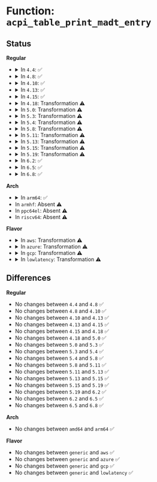 # Function: <code>acpi_table_print_madt_entry</code>

## Status
<b>Regular</b>
<ul>
<li>
<details>
<summary>In <code>4.4</code>: ✅</summary>

```c
void acpi_table_print_madt_entry(struct acpi_subtable_header *header);
```

**Collision:** Unique Global

**Inline:** No

**Transformation:** False

**Instances:**

```
In drivers/acpi/tables.c (ffffffff814795a0)
Location: drivers/acpi/tables.c:51
Inline: False
Direct callers:
  - arch/x86/kernel/acpi/boot.c:acpi_parse_lapic_nmi
  - arch/x86/kernel/acpi/boot.c:acpi_parse_x2apic_nmi
  - arch/x86/kernel/acpi/boot.c:acpi_parse_nmi_src
  - arch/x86/kernel/acpi/boot.c:acpi_parse_ioapic
  - arch/x86/kernel/acpi/boot.c:acpi_parse_int_src_ovr
  - arch/x86/kernel/acpi/boot.c:acpi_parse_x2apic
  - arch/x86/kernel/acpi/boot.c:acpi_parse_lapic
  - arch/x86/kernel/acpi/boot.c:acpi_parse_sapic
```
**Symbols:**

```
ffffffff814795a0-ffffffff814798b4: acpi_table_print_madt_entry (STB_GLOBAL)
```
</details>
</li>
<li>
<details>
<summary>In <code>4.8</code>: ✅</summary>

```c
void acpi_table_print_madt_entry(struct acpi_subtable_header *header);
```

**Collision:** Unique Global

**Inline:** No

**Transformation:** False

**Instances:**

```
In drivers/acpi/tables.c (ffffffff814c7990)
Location: drivers/acpi/tables.c:60
Inline: False
Direct callers:
  - arch/x86/kernel/acpi/boot.c:acpi_parse_nmi_src
  - arch/x86/kernel/acpi/boot.c:acpi_parse_int_src_ovr
  - arch/x86/kernel/acpi/boot.c:acpi_parse_ioapic
  - arch/x86/kernel/acpi/boot.c:acpi_parse_lapic_nmi
  - arch/x86/kernel/acpi/boot.c:acpi_parse_x2apic_nmi
  - arch/x86/kernel/acpi/boot.c:acpi_parse_sapic
  - arch/x86/kernel/acpi/boot.c:acpi_parse_lapic
  - arch/x86/kernel/acpi/boot.c:acpi_parse_x2apic
```
**Symbols:**

```
ffffffff814c7990-ffffffff814c7c87: acpi_table_print_madt_entry (STB_GLOBAL)
```
</details>
</li>
<li>
<details>
<summary>In <code>4.10</code>: ✅</summary>

```c
void acpi_table_print_madt_entry(struct acpi_subtable_header *header);
```

**Collision:** Unique Global

**Inline:** No

**Transformation:** False

**Instances:**

```
In drivers/acpi/tables.c (ffffffff814e98a0)
Location: drivers/acpi/tables.c:59
Inline: False
Direct callers:
  - arch/x86/kernel/acpi/boot.c:acpi_parse_nmi_src
  - arch/x86/kernel/acpi/boot.c:acpi_parse_int_src_ovr
  - arch/x86/kernel/acpi/boot.c:acpi_parse_ioapic
  - arch/x86/kernel/acpi/boot.c:acpi_parse_lapic_nmi
  - arch/x86/kernel/acpi/boot.c:acpi_parse_x2apic_nmi
  - arch/x86/kernel/acpi/boot.c:acpi_parse_lapic_addr_ovr
  - arch/x86/kernel/acpi/boot.c:acpi_parse_sapic
  - arch/x86/kernel/acpi/boot.c:acpi_parse_lapic
  - arch/x86/kernel/acpi/boot.c:acpi_parse_x2apic
```
**Symbols:**

```
ffffffff814e98a0-ffffffff814e9b97: acpi_table_print_madt_entry (STB_GLOBAL)
```
</details>
</li>
<li>
<details>
<summary>In <code>4.13</code>: ✅</summary>

```c
void acpi_table_print_madt_entry(struct acpi_subtable_header *header);
```

**Collision:** Unique Global

**Inline:** No

**Transformation:** False

**Instances:**

```
In drivers/acpi/tables.c (ffffffff814f5530)
Location: drivers/acpi/tables.c:59
Inline: False
Direct callers:
  - arch/x86/kernel/acpi/boot.c:acpi_parse_nmi_src
  - arch/x86/kernel/acpi/boot.c:acpi_parse_int_src_ovr
  - arch/x86/kernel/acpi/boot.c:acpi_parse_ioapic
  - arch/x86/kernel/acpi/boot.c:acpi_parse_lapic_nmi
  - arch/x86/kernel/acpi/boot.c:acpi_parse_x2apic_nmi
  - arch/x86/kernel/acpi/boot.c:acpi_parse_lapic_addr_ovr
  - arch/x86/kernel/acpi/boot.c:acpi_parse_sapic
  - arch/x86/kernel/acpi/boot.c:acpi_parse_lapic
  - arch/x86/kernel/acpi/boot.c:acpi_parse_x2apic
```
**Symbols:**

```
ffffffff814f5530-ffffffff814f583d: acpi_table_print_madt_entry (STB_GLOBAL)
```
</details>
</li>
<li>
<details>
<summary>In <code>4.15</code>: ✅</summary>

```c
void acpi_table_print_madt_entry(struct acpi_subtable_header *header);
```

**Collision:** Unique Global

**Inline:** No

**Transformation:** False

**Instances:**

```
In drivers/acpi/tables.c (ffffffff81535db0)
Location: drivers/acpi/tables.c:59
Inline: False
Direct callers:
  - arch/x86/kernel/acpi/boot.c:acpi_parse_nmi_src
  - arch/x86/kernel/acpi/boot.c:acpi_parse_int_src_ovr
  - arch/x86/kernel/acpi/boot.c:acpi_parse_ioapic
  - arch/x86/kernel/acpi/boot.c:acpi_parse_lapic_nmi
  - arch/x86/kernel/acpi/boot.c:acpi_parse_x2apic_nmi
  - arch/x86/kernel/acpi/boot.c:acpi_parse_lapic_addr_ovr
  - arch/x86/kernel/acpi/boot.c:acpi_parse_sapic
  - arch/x86/kernel/acpi/boot.c:acpi_parse_lapic
  - arch/x86/kernel/acpi/boot.c:acpi_parse_x2apic
```
**Symbols:**

```
ffffffff81535db0-ffffffff815360c3: acpi_table_print_madt_entry (STB_GLOBAL)
```
</details>
</li>
<li>
<details>
<summary>In <code>4.18</code>: Transformation ⚠️</summary>

```c
void acpi_table_print_madt_entry(struct acpi_subtable_header *header);
```

**Collision:** Unique Global

**Inline:** No

**Transformation:** True

**Instances:**

```
In drivers/acpi/tables.c (0)
Location: drivers/acpi/tables.c:59
Inline: False
Direct callers:
  - arch/x86/kernel/acpi/boot.c:acpi_parse_nmi_src
  - arch/x86/kernel/acpi/boot.c:acpi_parse_int_src_ovr
  - arch/x86/kernel/acpi/boot.c:acpi_parse_ioapic
  - arch/x86/kernel/acpi/boot.c:acpi_parse_lapic_nmi
  - arch/x86/kernel/acpi/boot.c:acpi_parse_x2apic_nmi
  - arch/x86/kernel/acpi/boot.c:acpi_parse_lapic_addr_ovr
  - arch/x86/kernel/acpi/boot.c:acpi_parse_sapic
  - arch/x86/kernel/acpi/boot.c:acpi_parse_lapic
  - arch/x86/kernel/acpi/boot.c:acpi_parse_x2apic
```
**Symbols:**

```
ffffffff8156bc55-ffffffff8156bdc2: acpi_table_print_madt_entry.cold.0 (STB_LOCAL)
ffffffff8156b950-ffffffff8156baf5: acpi_table_print_madt_entry (STB_GLOBAL)
```
</details>
</li>
<li>
<details>
<summary>In <code>5.0</code>: Transformation ⚠️</summary>

```c
void acpi_table_print_madt_entry(struct acpi_subtable_header *header);
```

**Collision:** Unique Global

**Inline:** No

**Transformation:** True

**Instances:**

```
In drivers/acpi/tables.c (0)
Location: drivers/acpi/tables.c:58
Inline: False
Direct callers:
  - arch/x86/kernel/acpi/boot.c:acpi_parse_nmi_src
  - arch/x86/kernel/acpi/boot.c:acpi_parse_int_src_ovr
  - arch/x86/kernel/acpi/boot.c:acpi_parse_ioapic
  - arch/x86/kernel/acpi/boot.c:acpi_parse_lapic_nmi
  - arch/x86/kernel/acpi/boot.c:acpi_parse_x2apic_nmi
  - arch/x86/kernel/acpi/boot.c:acpi_parse_lapic_addr_ovr
  - arch/x86/kernel/acpi/boot.c:acpi_parse_sapic
  - arch/x86/kernel/acpi/boot.c:acpi_parse_lapic
  - arch/x86/kernel/acpi/boot.c:acpi_parse_x2apic
```
**Symbols:**

```
ffffffff81583825-ffffffff81583988: acpi_table_print_madt_entry.cold.0 (STB_LOCAL)
ffffffff815834d0-ffffffff815836c5: acpi_table_print_madt_entry (STB_GLOBAL)
```
</details>
</li>
<li>
<details>
<summary>In <code>5.3</code>: Transformation ⚠️</summary>

```c
void acpi_table_print_madt_entry(struct acpi_subtable_header *header);
```

**Collision:** Unique Global

**Inline:** No

**Transformation:** True

**Instances:**

```
In drivers/acpi/tables.c (0)
Location: drivers/acpi/tables.c:54
Inline: False
Direct callers:
  - arch/x86/kernel/acpi/boot.c:acpi_parse_nmi_src
  - arch/x86/kernel/acpi/boot.c:acpi_parse_int_src_ovr
  - arch/x86/kernel/acpi/boot.c:acpi_parse_ioapic
  - arch/x86/kernel/acpi/boot.c:acpi_parse_lapic_nmi
  - arch/x86/kernel/acpi/boot.c:acpi_parse_x2apic_nmi
  - arch/x86/kernel/acpi/boot.c:acpi_parse_lapic_addr_ovr
  - arch/x86/kernel/acpi/boot.c:acpi_parse_sapic
  - arch/x86/kernel/acpi/boot.c:acpi_parse_lapic
  - arch/x86/kernel/acpi/boot.c:acpi_parse_x2apic
```
**Symbols:**

```
ffffffff815b4435-ffffffff815b455f: acpi_table_print_madt_entry.cold (STB_LOCAL)
ffffffff815b4080-ffffffff815b42c2: acpi_table_print_madt_entry (STB_GLOBAL)
```
</details>
</li>
<li>
<details>
<summary>In <code>5.4</code>: Transformation ⚠️</summary>

```c
void acpi_table_print_madt_entry(struct acpi_subtable_header *header);
```

**Collision:** Unique Global

**Inline:** No

**Transformation:** True

**Instances:**

```
In drivers/acpi/tables.c (0)
Location: drivers/acpi/tables.c:55
Inline: False
Direct callers:
  - arch/x86/kernel/acpi/boot.c:acpi_parse_nmi_src
  - arch/x86/kernel/acpi/boot.c:acpi_parse_int_src_ovr
  - arch/x86/kernel/acpi/boot.c:acpi_parse_ioapic
  - arch/x86/kernel/acpi/boot.c:acpi_parse_lapic_nmi
  - arch/x86/kernel/acpi/boot.c:acpi_parse_x2apic_nmi
  - arch/x86/kernel/acpi/boot.c:acpi_parse_lapic_addr_ovr
  - arch/x86/kernel/acpi/boot.c:acpi_parse_sapic
  - arch/x86/kernel/acpi/boot.c:acpi_parse_lapic
  - arch/x86/kernel/acpi/boot.c:acpi_parse_x2apic
```
**Symbols:**

```
ffffffff815d5665-ffffffff815d578f: acpi_table_print_madt_entry.cold (STB_LOCAL)
ffffffff815d52c0-ffffffff815d5502: acpi_table_print_madt_entry (STB_GLOBAL)
```
</details>
</li>
<li>
<details>
<summary>In <code>5.8</code>: Transformation ⚠️</summary>

```c
void acpi_table_print_madt_entry(struct acpi_subtable_header *header);
```

**Collision:** Unique Global

**Inline:** No

**Transformation:** True

**Instances:**

```
In drivers/acpi/tables.c (0)
Location: drivers/acpi/tables.c:55
Inline: False
Direct callers:
  - arch/x86/kernel/acpi/boot.c:acpi_parse_nmi_src
  - arch/x86/kernel/acpi/boot.c:acpi_parse_int_src_ovr
  - arch/x86/kernel/acpi/boot.c:acpi_parse_ioapic
  - arch/x86/kernel/acpi/boot.c:acpi_parse_lapic_nmi
  - arch/x86/kernel/acpi/boot.c:acpi_parse_x2apic_nmi
  - arch/x86/kernel/acpi/boot.c:acpi_parse_lapic_addr_ovr
  - arch/x86/kernel/acpi/boot.c:acpi_parse_sapic
  - arch/x86/kernel/acpi/boot.c:acpi_parse_lapic
  - arch/x86/kernel/acpi/boot.c:acpi_parse_x2apic
```
**Symbols:**

```
ffffffff8167f34b-ffffffff8167f475: acpi_table_print_madt_entry.cold (STB_LOCAL)
ffffffff8167f080-ffffffff8167f2c2: acpi_table_print_madt_entry (STB_GLOBAL)
```
</details>
</li>
<li>
<details>
<summary>In <code>5.11</code>: Transformation ⚠️</summary>

```c
void acpi_table_print_madt_entry(struct acpi_subtable_header *header);
```

**Collision:** Unique Global

**Inline:** No

**Transformation:** True

**Instances:**

```
In drivers/acpi/tables.c (0)
Location: drivers/acpi/tables.c:55
Inline: False
Direct callers:
  - arch/x86/kernel/acpi/boot.c:acpi_parse_nmi_src
  - arch/x86/kernel/acpi/boot.c:acpi_parse_int_src_ovr
  - arch/x86/kernel/acpi/boot.c:acpi_parse_ioapic
  - arch/x86/kernel/acpi/boot.c:acpi_parse_lapic_nmi
  - arch/x86/kernel/acpi/boot.c:acpi_parse_x2apic_nmi
  - arch/x86/kernel/acpi/boot.c:acpi_parse_lapic_addr_ovr
  - arch/x86/kernel/acpi/boot.c:acpi_parse_sapic
  - arch/x86/kernel/acpi/boot.c:acpi_parse_lapic
  - arch/x86/kernel/acpi/boot.c:acpi_parse_x2apic
```
**Symbols:**

```
ffffffff81c00686-ffffffff81c007b0: acpi_table_print_madt_entry.cold (STB_LOCAL)
ffffffff8169dd10-ffffffff8169df52: acpi_table_print_madt_entry (STB_GLOBAL)
```
</details>
</li>
<li>
<details>
<summary>In <code>5.13</code>: Transformation ⚠️</summary>

```c
void acpi_table_print_madt_entry(struct acpi_subtable_header *header);
```

**Collision:** Unique Global

**Inline:** No

**Transformation:** True

**Instances:**

```
In drivers/acpi/tables.c (0)
Location: drivers/acpi/tables.c:55
Inline: False
Direct callers:
  - arch/x86/kernel/acpi/boot.c:acpi_parse_nmi_src
  - arch/x86/kernel/acpi/boot.c:acpi_parse_int_src_ovr
  - arch/x86/kernel/acpi/boot.c:acpi_parse_ioapic
  - arch/x86/kernel/acpi/boot.c:acpi_parse_lapic_nmi
  - arch/x86/kernel/acpi/boot.c:acpi_parse_x2apic_nmi
  - arch/x86/kernel/acpi/boot.c:acpi_parse_lapic_addr_ovr
  - arch/x86/kernel/acpi/boot.c:acpi_parse_sapic
  - arch/x86/kernel/acpi/boot.c:acpi_parse_lapic
  - arch/x86/kernel/acpi/boot.c:acpi_parse_x2apic
```
**Symbols:**

```
ffffffff81bf2169-ffffffff81bf2293: acpi_table_print_madt_entry.cold (STB_LOCAL)
ffffffff81680a60-ffffffff81680ca2: acpi_table_print_madt_entry (STB_GLOBAL)
```
</details>
</li>
<li>
<details>
<summary>In <code>5.15</code>: Transformation ⚠️</summary>

```c
void acpi_table_print_madt_entry(struct acpi_subtable_header *header);
```

**Collision:** Unique Global

**Inline:** No

**Transformation:** True

**Instances:**

```
In drivers/acpi/tables.c (0)
Location: drivers/acpi/tables.c:57
Inline: False
Direct callers:
  - arch/x86/kernel/acpi/boot.c:acpi_parse_nmi_src
  - arch/x86/kernel/acpi/boot.c:acpi_parse_int_src_ovr
  - arch/x86/kernel/acpi/boot.c:acpi_parse_ioapic
  - arch/x86/kernel/acpi/boot.c:acpi_parse_lapic_nmi
  - arch/x86/kernel/acpi/boot.c:acpi_parse_x2apic_nmi
  - arch/x86/kernel/acpi/boot.c:acpi_parse_lapic_addr_ovr
  - arch/x86/kernel/acpi/boot.c:acpi_parse_sapic
  - arch/x86/kernel/acpi/boot.c:acpi_parse_lapic
  - arch/x86/kernel/acpi/boot.c:acpi_parse_x2apic
```
**Symbols:**

```
ffffffff81ceeabb-ffffffff81ceeaf5: acpi_table_print_madt_entry.cold (STB_LOCAL)
ffffffff816f5a10-ffffffff816f5d61: acpi_table_print_madt_entry (STB_GLOBAL)
```
</details>
</li>
<li>
<details>
<summary>In <code>5.19</code>: Transformation ⚠️</summary>

```c
void acpi_table_print_madt_entry(struct acpi_subtable_header *header);
```

**Collision:** Unique Global

**Inline:** No

**Transformation:** True

**Instances:**

```
In drivers/acpi/tables.c (0)
Location: drivers/acpi/tables.c:58
Inline: False
Direct callers:
  - arch/x86/kernel/acpi/boot.c:acpi_parse_mp_wake
  - arch/x86/kernel/acpi/boot.c:acpi_parse_nmi_src
  - arch/x86/kernel/acpi/boot.c:acpi_parse_int_src_ovr
  - arch/x86/kernel/acpi/boot.c:acpi_parse_ioapic
  - arch/x86/kernel/acpi/boot.c:acpi_parse_lapic_nmi
  - arch/x86/kernel/acpi/boot.c:acpi_parse_x2apic_nmi
  - arch/x86/kernel/acpi/boot.c:acpi_parse_lapic_addr_ovr
  - arch/x86/kernel/acpi/boot.c:acpi_parse_sapic
  - arch/x86/kernel/acpi/boot.c:acpi_parse_lapic
  - arch/x86/kernel/acpi/boot.c:acpi_parse_x2apic
```
**Symbols:**

```
ffffffff81eb620e-ffffffff81eb6250: acpi_table_print_madt_entry.cold (STB_LOCAL)
ffffffff81822600-ffffffff81822965: acpi_table_print_madt_entry (STB_GLOBAL)
```
</details>
</li>
<li>
<details>
<summary>In <code>6.2</code>: ✅</summary>

```c
void acpi_table_print_madt_entry(struct acpi_subtable_header *header);
```

**Collision:** Unique Global

**Inline:** No

**Transformation:** False

**Instances:**

```
In drivers/acpi/tables.c (ffffffff81953440)
Location: drivers/acpi/tables.c:58
Inline: False
Direct callers:
  - arch/x86/kernel/acpi/boot.c:acpi_parse_mp_wake
  - arch/x86/kernel/acpi/boot.c:acpi_parse_nmi_src
  - arch/x86/kernel/acpi/boot.c:acpi_parse_int_src_ovr
  - arch/x86/kernel/acpi/boot.c:acpi_parse_ioapic
  - arch/x86/kernel/acpi/boot.c:acpi_parse_lapic_nmi
  - arch/x86/kernel/acpi/boot.c:acpi_parse_x2apic_nmi
  - arch/x86/kernel/acpi/boot.c:acpi_parse_lapic_addr_ovr
  - arch/x86/kernel/acpi/boot.c:acpi_parse_sapic
  - arch/x86/kernel/acpi/boot.c:acpi_parse_lapic
  - arch/x86/kernel/acpi/boot.c:acpi_parse_x2apic
```
**Symbols:**

```
ffffffff81953440-ffffffff8195383d: acpi_table_print_madt_entry (STB_GLOBAL)
```
</details>
</li>
<li>
<details>
<summary>In <code>6.5</code>: ✅</summary>

```c
void acpi_table_print_madt_entry(struct acpi_subtable_header *header);
```

**Collision:** Unique Global

**Inline:** No

**Transformation:** False

**Instances:**

```
In drivers/acpi/tables.c (ffffffff819997f0)
Location: drivers/acpi/tables.c:58
Inline: False
Direct callers:
  - arch/x86/kernel/acpi/boot.c:acpi_parse_mp_wake
  - arch/x86/kernel/acpi/boot.c:acpi_parse_nmi_src
  - arch/x86/kernel/acpi/boot.c:acpi_parse_int_src_ovr
  - arch/x86/kernel/acpi/boot.c:acpi_parse_ioapic
  - arch/x86/kernel/acpi/boot.c:acpi_parse_lapic_nmi
  - arch/x86/kernel/acpi/boot.c:acpi_parse_x2apic_nmi
  - arch/x86/kernel/acpi/boot.c:acpi_parse_lapic_addr_ovr
  - arch/x86/kernel/acpi/boot.c:acpi_parse_sapic
  - arch/x86/kernel/acpi/boot.c:acpi_parse_lapic
  - arch/x86/kernel/acpi/boot.c:acpi_parse_x2apic
```
**Symbols:**

```
ffffffff819997f0-ffffffff81999c3b: acpi_table_print_madt_entry (STB_GLOBAL)
```
</details>
</li>
<li>
<details>
<summary>In <code>6.8</code>: ✅</summary>

```c
void acpi_table_print_madt_entry(struct acpi_subtable_header *header);
```

**Collision:** Unique Global

**Inline:** No

**Transformation:** False

**Instances:**

```
In drivers/acpi/tables.c (ffffffff819e1c70)
Location: drivers/acpi/tables.c:46
Inline: False
Direct callers:
  - arch/x86/kernel/acpi/boot.c:acpi_parse_mp_wake
  - arch/x86/kernel/acpi/boot.c:acpi_parse_nmi_src
  - arch/x86/kernel/acpi/boot.c:acpi_parse_int_src_ovr
  - arch/x86/kernel/acpi/boot.c:acpi_parse_ioapic
  - arch/x86/kernel/acpi/boot.c:acpi_parse_lapic_nmi
  - arch/x86/kernel/acpi/boot.c:acpi_parse_x2apic_nmi
  - arch/x86/kernel/acpi/boot.c:acpi_parse_lapic_addr_ovr
  - arch/x86/kernel/acpi/boot.c:acpi_parse_sapic
  - arch/x86/kernel/acpi/boot.c:acpi_parse_lapic
  - arch/x86/kernel/acpi/boot.c:acpi_parse_x2apic
```
**Symbols:**

```
ffffffff819e1c70-ffffffff819e20bb: acpi_table_print_madt_entry (STB_GLOBAL)
```
</details>
</li>
</ul>
<b>Arch</b>
<ul>
<li>
<details>
<summary>In <code>arm64</code>: ✅</summary>

```c
void acpi_table_print_madt_entry(struct acpi_subtable_header *header);
```

**Collision:** Unique Global

**Inline:** No

**Transformation:** False

**Instances:**

```
In drivers/acpi/tables.c (ffff8000107627a0)
Location: drivers/acpi/tables.c:55
Inline: False
Direct callers:
  - arch/arm64/kernel/smp.c:acpi_parse_gic_cpu_interface
```
**Symbols:**

```
ffff8000107627a0-ffff800010762b38: acpi_table_print_madt_entry (STB_GLOBAL)
```
</details>
</li>
<li>
In <code>armhf</code>: Absent ⚠️
</li>
<li>
In <code>ppc64el</code>: Absent ⚠️
</li>
<li>
In <code>riscv64</code>: Absent ⚠️
</li>
</ul>
<b>Flavor</b>
<ul>
<li>
<details>
<summary>In <code>aws</code>: Transformation ⚠️</summary>

```c
void acpi_table_print_madt_entry(struct acpi_subtable_header *header);
```

**Collision:** Unique Global

**Inline:** No

**Transformation:** True

**Instances:**

```
In drivers/acpi/tables.c (0)
Location: drivers/acpi/tables.c:55
Inline: False
Direct callers:
  - arch/x86/kernel/acpi/boot.c:acpi_parse_nmi_src
  - arch/x86/kernel/acpi/boot.c:acpi_parse_int_src_ovr
  - arch/x86/kernel/acpi/boot.c:acpi_parse_ioapic
  - arch/x86/kernel/acpi/boot.c:acpi_parse_lapic_nmi
  - arch/x86/kernel/acpi/boot.c:acpi_parse_x2apic_nmi
  - arch/x86/kernel/acpi/boot.c:acpi_parse_lapic_addr_ovr
  - arch/x86/kernel/acpi/boot.c:acpi_parse_sapic
  - arch/x86/kernel/acpi/boot.c:acpi_parse_lapic
  - arch/x86/kernel/acpi/boot.c:acpi_parse_x2apic
```
**Symbols:**

```
ffffffff815c93b5-ffffffff815c94df: acpi_table_print_madt_entry.cold (STB_LOCAL)
ffffffff815c9010-ffffffff815c9252: acpi_table_print_madt_entry (STB_GLOBAL)
```
</details>
</li>
<li>
<details>
<summary>In <code>azure</code>: Transformation ⚠️</summary>

```c
void acpi_table_print_madt_entry(struct acpi_subtable_header *header);
```

**Collision:** Unique Global

**Inline:** No

**Transformation:** True

**Instances:**

```
In drivers/acpi/tables.c (0)
Location: drivers/acpi/tables.c:55
Inline: False
Direct callers:
  - arch/x86/kernel/acpi/boot.c:acpi_parse_nmi_src
  - arch/x86/kernel/acpi/boot.c:acpi_parse_int_src_ovr
  - arch/x86/kernel/acpi/boot.c:acpi_parse_ioapic
  - arch/x86/kernel/acpi/boot.c:acpi_parse_lapic_nmi
  - arch/x86/kernel/acpi/boot.c:acpi_parse_x2apic_nmi
  - arch/x86/kernel/acpi/boot.c:acpi_parse_lapic_addr_ovr
  - arch/x86/kernel/acpi/boot.c:acpi_parse_sapic
  - arch/x86/kernel/acpi/boot.c:acpi_parse_lapic
  - arch/x86/kernel/acpi/boot.c:acpi_parse_x2apic
```
**Symbols:**

```
ffffffff815b2485-ffffffff815b25af: acpi_table_print_madt_entry.cold (STB_LOCAL)
ffffffff815b21f0-ffffffff815b2432: acpi_table_print_madt_entry (STB_GLOBAL)
```
</details>
</li>
<li>
<details>
<summary>In <code>gcp</code>: Transformation ⚠️</summary>

```c
void acpi_table_print_madt_entry(struct acpi_subtable_header *header);
```

**Collision:** Unique Global

**Inline:** No

**Transformation:** True

**Instances:**

```
In drivers/acpi/tables.c (0)
Location: drivers/acpi/tables.c:55
Inline: False
Direct callers:
  - arch/x86/kernel/acpi/boot.c:acpi_parse_nmi_src
  - arch/x86/kernel/acpi/boot.c:acpi_parse_int_src_ovr
  - arch/x86/kernel/acpi/boot.c:acpi_parse_ioapic
  - arch/x86/kernel/acpi/boot.c:acpi_parse_lapic_nmi
  - arch/x86/kernel/acpi/boot.c:acpi_parse_x2apic_nmi
  - arch/x86/kernel/acpi/boot.c:acpi_parse_lapic_addr_ovr
  - arch/x86/kernel/acpi/boot.c:acpi_parse_sapic
  - arch/x86/kernel/acpi/boot.c:acpi_parse_lapic
  - arch/x86/kernel/acpi/boot.c:acpi_parse_x2apic
```
**Symbols:**

```
ffffffff815c9945-ffffffff815c9a6f: acpi_table_print_madt_entry.cold (STB_LOCAL)
ffffffff815c95a0-ffffffff815c97e2: acpi_table_print_madt_entry (STB_GLOBAL)
```
</details>
</li>
<li>
<details>
<summary>In <code>lowlatency</code>: Transformation ⚠️</summary>

```c
void acpi_table_print_madt_entry(struct acpi_subtable_header *header);
```

**Collision:** Unique Global

**Inline:** No

**Transformation:** True

**Instances:**

```
In drivers/acpi/tables.c (0)
Location: drivers/acpi/tables.c:55
Inline: False
Direct callers:
  - arch/x86/kernel/acpi/boot.c:acpi_parse_nmi_src
  - arch/x86/kernel/acpi/boot.c:acpi_parse_int_src_ovr
  - arch/x86/kernel/acpi/boot.c:acpi_parse_ioapic
  - arch/x86/kernel/acpi/boot.c:acpi_parse_lapic_nmi
  - arch/x86/kernel/acpi/boot.c:acpi_parse_x2apic_nmi
  - arch/x86/kernel/acpi/boot.c:acpi_parse_lapic_addr_ovr
  - arch/x86/kernel/acpi/boot.c:acpi_parse_sapic
  - arch/x86/kernel/acpi/boot.c:acpi_parse_lapic
  - arch/x86/kernel/acpi/boot.c:acpi_parse_x2apic
```
**Symbols:**

```
ffffffff815e37a5-ffffffff815e38cf: acpi_table_print_madt_entry.cold (STB_LOCAL)
ffffffff815e3400-ffffffff815e3642: acpi_table_print_madt_entry (STB_GLOBAL)
```
</details>
</li>
</ul>

## Differences
<b>Regular</b>
<ul>
<li>
No changes between <code>4.4</code> and <code>4.8</code> ✅
</li>
<li>
No changes between <code>4.8</code> and <code>4.10</code> ✅
</li>
<li>
No changes between <code>4.10</code> and <code>4.13</code> ✅
</li>
<li>
No changes between <code>4.13</code> and <code>4.15</code> ✅
</li>
<li>
No changes between <code>4.15</code> and <code>4.18</code> ✅
</li>
<li>
No changes between <code>4.18</code> and <code>5.0</code> ✅
</li>
<li>
No changes between <code>5.0</code> and <code>5.3</code> ✅
</li>
<li>
No changes between <code>5.3</code> and <code>5.4</code> ✅
</li>
<li>
No changes between <code>5.4</code> and <code>5.8</code> ✅
</li>
<li>
No changes between <code>5.8</code> and <code>5.11</code> ✅
</li>
<li>
No changes between <code>5.11</code> and <code>5.13</code> ✅
</li>
<li>
No changes between <code>5.13</code> and <code>5.15</code> ✅
</li>
<li>
No changes between <code>5.15</code> and <code>5.19</code> ✅
</li>
<li>
No changes between <code>5.19</code> and <code>6.2</code> ✅
</li>
<li>
No changes between <code>6.2</code> and <code>6.5</code> ✅
</li>
<li>
No changes between <code>6.5</code> and <code>6.8</code> ✅
</li>
</ul>
<b>Arch</b>
<ul>
<li>
No changes between <code>amd64</code> and <code>arm64</code> ✅
</li>
</ul>
<b>Flavor</b>
<ul>
<li>
No changes between <code>generic</code> and <code>aws</code> ✅
</li>
<li>
No changes between <code>generic</code> and <code>azure</code> ✅
</li>
<li>
No changes between <code>generic</code> and <code>gcp</code> ✅
</li>
<li>
No changes between <code>generic</code> and <code>lowlatency</code> ✅
</li>
</ul>
